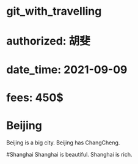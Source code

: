 # git_with_travelling
# authorized: 胡斐
# date_time: 2021-09-09
# fees: 450$

# Beijing
Beijing is a big city.
Beijing has ChangCheng.

#Shanghai
Shanghai is beautiful.
Shanghai is rich.